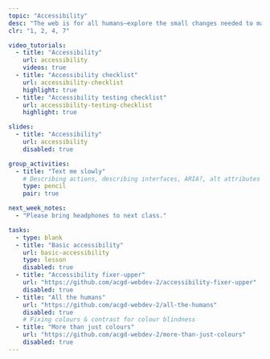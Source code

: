 ```yaml
---
topic: "Accessibility"
desc: "The web is for all humans—explore the small changes needed to make that a reality."
clr: "1, 2, 4, 7"

video_tutorials:
  - title: "Accessibility"
    url: accessibility
    videos: true
  - title: "Accessibility checklist"
    url: accessibility-checklist
    highlight: true
  - title: "Accessibility testing checklist"
    url: accessibility-testing-checklist
    highlight: true

slides:
  - title: "Accessibility"
    url: accessibility
    disabled: true

group_activities:
  - title: "Text me slowly"
    # Describing actions, describing interfaces, ARIA?, alt attributes
    type: pencil
    pair: true

next_week_notes:
  - "Please bring headphones to next class."

tasks:
  - type: blank
  - title: "Basic accessibility"
    url: basic-accessibility
    type: lesson
    disabled: true
  - title: "Accessibility fixer-upper"
    url: "https://github.com/acgd-webdev-2/accessibility-fixer-upper"
    disabled: true
  - title: "All the humans"
    url: "https://github.com/acgd-webdev-2/all-the-humans"
    disabled: true
    # Fixing colours & contrast for colour blindness
  - title: "More than just colours"
    url: "https://github.com/acgd-webdev-2/more-than-just-colours"
    disabled: true
---
```

